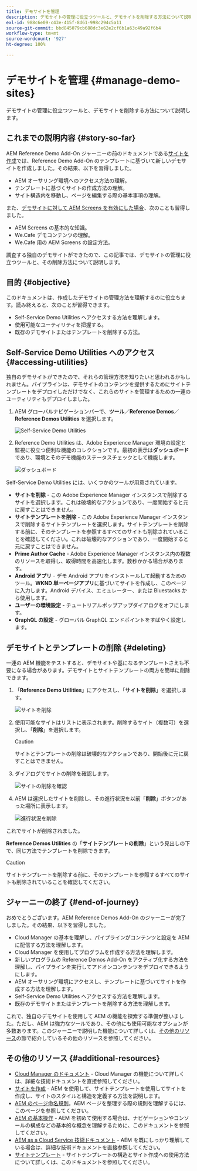 ```yaml
---
title: デモサイトを管理
description: デモサイトの管理に役立つツールと、デモサイトを削除する方法について説明します。
exl-id: 988c6e09-c43e-415f-8d61-998c294c5a11
source-git-commit: bbd845079cb688dc3e62e2cf6b1a63c49a92f6b4
workflow-type: tm+mt
source-wordcount: '927'
ht-degree: 100%

---
```


# デモサイトを管理 {#manage-demo-sites}

デモサイトの管理に役立つツールと、デモサイトを削除する方法について説明します。

## これまでの説明内容 {#story-so-far}

AEM Reference Demo Add-On ジャーニーの前のドキュメントである[サイトを作成](create-site.md)では、Reference Demo Add-On のテンプレートに基づいて新しいデモサイトを作成しました。その結果、以下を習得しました。

* AEM オーサリング環境へのアクセス方法の理解。
* テンプレートに基づくサイトの作成方法の理解。
* サイト構造内を移動し、ページを編集する際の基本事項の理解。

また、[デモサイトに対して AEM Screens を有効にした場合](screens.md)、次のことも習得しました。

* AEM Screens の基本的な知識。
* We.Cafe デモコンテンツの理解。
* We.Cafe 用の AEM Screens の設定方法。

調査する独自のデモサイトができたので、この記事では、デモサイトの管理に役立つツールと、その削除方法について説明します。

## 目的 {#objective}

このドキュメントは、作成したデモサイトの管理方法を理解するのに役立ちます。読み終えると、次のことが習得できます。

* Self-Service Demo Utilities へアクセスする方法を理解します。
* 使用可能なユーティリティを把握する。
* 既存のデモサイトまたはテンプレートを削除する方法。

## Self-Service Demo Utilities へのアクセス {#accessing-utilities}

独自のデモサイトができたので、それらの管理方法を知りたいと思われるかもしれません。パイプラインは、デモサイトのコンテンツを提供するためにサイトテンプレートをデプロイしただけでなく、これらのサイトを管理するための一連のユーティリティもデプロイしました。

1. AEM グローバルナビゲーションバーで、**ツール**／**Reference Demos**／**Reference Demos Utilities** を選択します。

   ![Self-Service Demo Utilities](assets/demo-utilities.png)

1. Reference Demo Utilities は、Adobe Experience Manager 環境の設定と監視に役立つ便利な機能のコレクションです。最初の表示は&#x200B;**ダッシュボード**&#x200B;であり、環境とそのデモ機能のステータスチェックとして機能します。

   ![ダッシュボード](assets/dashboard.png)

Self-Service Demo Utilities には、いくつかのツールが用意されています。

* **サイトを削除** - この Adobe Experience Manager インスタンスで削除するサイトを選択します。これは破壊的なアクションであり、一度開始すると元に戻すことはできません。
* **サイトテンプレートを削除** - この Adobe Experience Manager インスタンスで削除するサイトテンプレートを選択します。サイトテンプレートを削除する前に、そのテンプレートを参照するすべてのサイトも削除されていることを確認してください。これは破壊的なアクションであり、一度開始すると元に戻すことはできません。
* **Prime Author Cache** - Adobe Experience Manager インスタンス内の複数のリソースを取得し、取得時間を高速化します。数秒かかる場合があります。
* **Android アプリ** - デモ Android アプリをインストールして起動するためのツール。**WKND 単一ページアプリ**&#x200B;に基づいてサイトを作成し、このページに入力します。Android デバイス、エミュレーター、または Bluestacks から使用します。
* **ユーザーの環境設定** - チュートリアルポップアップダイアログをオフにします。
* **GraphQL の設定** - グローバル GraphQL エンドポイントをすばやく設定します。

## デモサイトとテンプレートの削除 {#deleting}

一連の AEM 機能をテストすると、デモサイトや基になるテンプレートさえも不要になる場合があります。デモサイトとサイトテンプレートの両方を簡単に削除できます。

1. 「**Reference Demo Utilities**」にアクセスし、「**サイトを削除**」を選択します。

   ![サイトを削除](assets/delete-sites.png)

1. 使用可能なサイトはリストに表示されます。削除するサイト（複数可）を選択し、「**削除**」を選択します。

   >[!CAUTION]
   >
   >サイトとテンプレートの削除は破壊的なアクションであり、開始後に元に戻すことはできません。

1. ダイアログでサイトの削除を確認します。

   ![サイトの削除を確認](assets/confirm-site-delete.png)

1. AEM は選択したサイトを削除し、その進行状況を以前「**削除**」ボタンがあった場所に表示します。

   ![進行状況を削除](assets/delete-progress.png)

これでサイトが削除されました。

**Reference Demos Utilities** の「**サイトテンプレートの削除**」という見出しの下で、同じ方法でテンプレートを削除できます。

>[!CAUTION]
>
>サイトテンプレートを削除する前に、そのテンプレートを参照するすべてのサイトも削除されていることを確認してください。

## ジャーニーの終了 {#end-of-journey}

おめでとうございます。AEM Reference Demos Add-On のジャーニーが完了しました。その結果、以下を習得しました。

* Cloud Manager の基本を理解し、パイプラインがコンテンツと設定を AEM に配信する方法を理解します。
* Cloud Manager を使用してプログラムを作成する方法を理解します。
* 新しいプログラムの Reference Demos Add-On をアクティブ化する方法を理解し、パイプラインを実行してアドオンコンテンツをデプロイできるようにします。
* AEM オーサリング環境にアクセスし、テンプレートに基づいてサイトを作成する方法を理解します。
* Self-Service Demo Utilities へアクセスする方法を理解します。
* 既存のデモサイトまたはテンプレートを削除する方法を理解します。

これで、独自のデモサイトを使用して AEM の機能を探索する準備が整いました。ただし、AEM は強力なツールであり、その他にも使用可能なオプションが多数あります。このジャーニーで説明した機能について詳しくは、[その他のリソース](#additional-resources)の節で紹介しているその他のリソースを参照してください。

## その他のリソース {#additional-resources}

* [Cloud Manager のドキュメント](https://experienceleague.adobe.com/docs/experience-manager-cloud-service/onboarding/onboarding-concepts/cloud-manager-introduction.html?lang=ja) - Cloud Manager の機能について詳しくは、詳細な技術ドキュメントを直接参照してください。
* [サイトを作成](/help/sites-cloud/administering/site-creation/create-site.md) - AEM を使用して、サイトテンプレートを使用してサイトを作成し、サイトのスタイルと構造を定義する方法を説明します。
* [AEM のページ命名規則](/help/sites-cloud/authoring/sites-console/organizing-pages.md#page-name-restrictions-and-best-practices)。AEM ページを整理する際の規則を理解するには、このページを参照してください。
* [AEM の基本操作](/help/sites-cloud/authoring/basic-handling.md) - AEM を初めて使用する場合は、ナビゲーションやコンソールの構成などの基本的な概念を理解するために、このドキュメントを参照してください。
* [AEM as a Cloud Service 技術ドキュメント](https://experienceleague.adobe.com/docs/experience-manager-cloud-service.html?lang=ja) - AEM を既にしっかり理解している場合は、詳細な技術ドキュメントを直接参照してください。
* [サイトテンプレート](/help/sites-cloud/administering/site-creation/site-templates.md) - サイトテンプレートの構造とサイト作成への使用方法について詳しくは、このドキュメントを参照してください。
